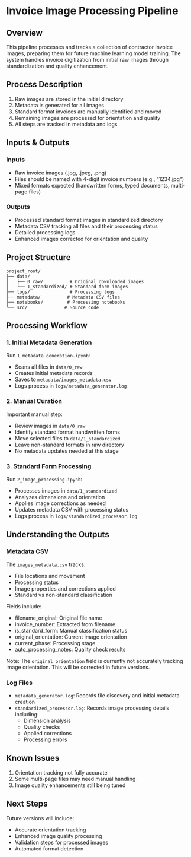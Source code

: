# Invoice Image Processing Pipeline

## Overview
This pipeline processes and tracks a collection of contractor invoice images, preparing them for future machine learning model training. The system handles invoice digitization from initial raw images through standardization and quality enhancement.

## Process Description
1. Raw images are stored in the initial directory
2. Metadata is generated for all images
3. Standard format invoices are manually identified and moved
4. Remaining images are processed for orientation and quality
5. All steps are tracked in metadata and logs

## Inputs & Outputs
### Inputs
- Raw invoice images (.jpg, .jpeg, .png)
- Files should be named with 4-digit invoice numbers (e.g., "1234.jpg")
- Mixed formats expected (handwritten forms, typed documents, multi-page files)

### Outputs
- Processed standard format images in standardized directory
- Metadata CSV tracking all files and their processing status
- Detailed processing logs
- Enhanced images corrected for orientation and quality

## Project Structure
```
project_root/
├── data/
│   ├── 0_raw/          # Original downloaded images
│   └── 1_standardized/ # Standard form images
├── logs/               # Processing logs
├── metadata/          # Metadata CSV files
├── notebooks/         # Processing notebooks
└── src/              # Source code
```

## Processing Workflow

### 1. Initial Metadata Generation
Run `1_metadata_generation.ipynb`:
- Scans all files in `data/0_raw`
- Creates initial metadata records
- Saves to `metadata/images_metadata.csv`
- Logs process in `logs/metadata_generator.log`

### 2. Manual Curation
Important manual step:
- Review images in `data/0_raw`
- Identify standard format handwritten forms
- Move selected files to `data/1_standardized`
- Leave non-standard formats in raw directory
- No metadata updates needed at this stage

### 3. Standard Form Processing
Run `2_image_processing.ipynb`:
- Processes images in `data/1_standardized`
- Analyzes dimensions and orientation
- Applies image corrections as needed
- Updates metadata CSV with processing status
- Logs process in `logs/standardized_processor.log`

## Understanding the Outputs

### Metadata CSV
The `images_metadata.csv` tracks:
- File locations and movement
- Processing status
- Image properties and corrections applied
- Standard vs non-standard classification

Fields include:
- filename_original: Original file name
- invoice_number: Extracted from filename
- is_standard_form: Manual classification status
- original_orientation: Current image orientation
- current_phase: Processing stage
- auto_processing_notes: Quality check results

Note: The `original_orientation` field is currently not accurately tracking image orientation. This will be corrected in future versions.

### Log Files
- `metadata_generator.log`: Records file discovery and initial metadata creation
- `standardized_processor.log`: Records image processing details including:
  - Dimension analysis
  - Quality checks
  - Applied corrections
  - Processing errors

## Known Issues
1. Orientation tracking not fully accurate
2. Some multi-page files may need manual handling
3. Image quality enhancements still being tuned

## Next Steps
Future versions will include:
- Accurate orientation tracking
- Enhanced image quality processing
- Validation steps for processed images
- Automated format detection